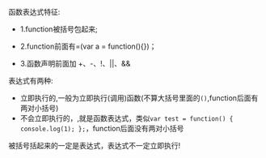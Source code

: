 函数表达式特征:

- 1.function被括号包起来;

- 2.function前面有=(var a = function(){})；

- 3.函数声明前面加 +、-、!、||、&&



表达式有两种:
- 立即执行的,一般为立即执行(调用)函数(不算大括号里面的`()`,function后面有两对小括号)
- 不会立即执行的，,就是函数表达式，类似`var test = function() {
  console.log(1);
  };`，function后面没有两对小括号



被括号括起来的一定是表达式，表达式不一定立即执行!